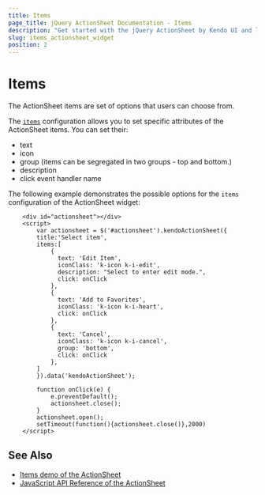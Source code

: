 ```yaml
---
title: Items
page_title: jQuery ActionSheet Documentation - Items
description: "Get started with the jQuery ActionSheet by Kendo UI and learn how to configure the items of the widget."
slug: items_actionsheet_widget
position: 2
---
```


# Items

The ActionSheet items are set of options that users can choose from.

The [`items`](/api/javascript/ui/actionsheet/configuration/items) configuration allows you to set specific attributes of the ActionSheet items. You can set their:

- text
- icon
- group (items can be segregated in two groups - top and bottom.)
- description 
- click event handler name


The following example demonstrates the possible options for the `items` configuration of the ActionSheet widget:

```dojo
    <div id="actionsheet"></div>
    <script>
        var actionsheet = $('#actionsheet').kendoActionSheet({
        title:'Select item',
        items:[
            {
              text: 'Edit Item',
              iconClass: 'k-icon k-i-edit',
              description: "Select to enter edit mode.",
              click: onClick
            },
            {
              text: 'Add to Favorites',
              iconClass: 'k-icon k-i-heart',
              click: onClick
            },
            {
              text: 'Cancel',
              iconClass: 'k-icon k-i-cancel',
              group: 'bottom',
              click: onClick
            },
        ]
        }).data('kendoActionSheet');

        function onClick(e) {
            e.preventDefault();
            actionsheet.close();
        }
        actionsheet.open();
        setTimeout(function(){actionsheet.close()},2000)
    </script>
```

## See Also

* [Items demo of the ActionSheet](https://demos.telerik.com/kendo-ui/actionsheet/items)
* [JavaScript API Reference of the ActionSheet](/api/javascript/ui/actionsheet)
